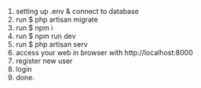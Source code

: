 1. setting up .env & connect to database
2. run $ php artisan migrate
3. run $ npm i
4. run $ npm run dev
5. run $ php artisan serv
6. access your web in browser with http://localhost:8000
7. register new user
8. login
9. done.

